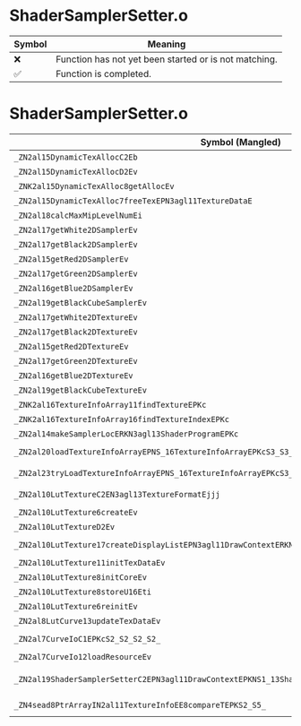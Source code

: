 # ShaderSamplerSetter.o
| Symbol | Meaning 
| ------------- | ------------- 
| :x: | Function has not yet been started or is not matching. 
| :white_check_mark: | Function is completed. 


# ShaderSamplerSetter.o
| Symbol (Mangled) | Symbol (Demangled) | Decompiled? |
| ------------- |  ------------- | ------------- |
| `_ZN2al15DynamicTexAllocC2Eb` | `al::DynamicTexAlloc::DynamicTexAlloc(bool)` | :x: |
| `_ZN2al15DynamicTexAllocD2Ev` | `al::DynamicTexAlloc::~DynamicTexAlloc()` | :x: |
| `_ZNK2al15DynamicTexAlloc8getAllocEv` | `al::DynamicTexAlloc::getAlloc(void)const` | :x: |
| `_ZN2al15DynamicTexAlloc7freeTexEPN3agl11TextureDataE` | `al::DynamicTexAlloc::freeTex(agl::TextureData *)` | :x: |
| `_ZN2al18calcMaxMipLevelNumEi` | `al::calcMaxMipLevelNum(int)` | :x: |
| `_ZN2al17getWhite2DSamplerEv` | `al::getWhite2DSampler(void)` | :x: |
| `_ZN2al17getBlack2DSamplerEv` | `al::getBlack2DSampler(void)` | :x: |
| `_ZN2al15getRed2DSamplerEv` | `al::getRed2DSampler(void)` | :x: |
| `_ZN2al17getGreen2DSamplerEv` | `al::getGreen2DSampler(void)` | :x: |
| `_ZN2al16getBlue2DSamplerEv` | `al::getBlue2DSampler(void)` | :x: |
| `_ZN2al19getBlackCubeSamplerEv` | `al::getBlackCubeSampler(void)` | :x: |
| `_ZN2al17getWhite2DTextureEv` | `al::getWhite2DTexture(void)` | :x: |
| `_ZN2al17getBlack2DTextureEv` | `al::getBlack2DTexture(void)` | :x: |
| `_ZN2al15getRed2DTextureEv` | `al::getRed2DTexture(void)` | :x: |
| `_ZN2al17getGreen2DTextureEv` | `al::getGreen2DTexture(void)` | :x: |
| `_ZN2al16getBlue2DTextureEv` | `al::getBlue2DTexture(void)` | :x: |
| `_ZN2al19getBlackCubeTextureEv` | `al::getBlackCubeTexture(void)` | :x: |
| `_ZNK2al16TextureInfoArray11findTextureEPKc` | `al::TextureInfoArray::findTexture(char const*)const` | :x: |
| `_ZNK2al16TextureInfoArray16findTextureIndexEPKc` | `al::TextureInfoArray::findTextureIndex(char const*)const` | :x: |
| `_ZN2al14makeSamplerLocERKN3agl13ShaderProgramEPKc` | `al::makeSamplerLoc(agl::ShaderProgram const&,char const*)` | :x: |
| `_ZN2al20loadTextureInfoArrayEPNS_16TextureInfoArrayEPKcS3_S3_b` | `al::loadTextureInfoArray(al::TextureInfoArray *,char const*,char const*,char const*,bool)` | :x: |
| `_ZN2al23tryLoadTextureInfoArrayEPNS_16TextureInfoArrayEPKcS3_S3_b` | `al::tryLoadTextureInfoArray(al::TextureInfoArray *,char const*,char const*,char const*,bool)` | :x: |
| `_ZN2al10LutTextureC2EN3agl13TextureFormatEjjj` | `al::LutTexture::LutTexture(agl::TextureFormat,unsigned int,unsigned int,unsigned int)` | :x: |
| `_ZN2al10LutTexture6createEv` | `al::LutTexture::create(void)` | :x: |
| `_ZN2al10LutTextureD2Ev` | `al::LutTexture::~LutTexture()` | :x: |
| `_ZN2al10LutTexture17createDisplayListEPN3agl11DrawContextERKNS1_15SamplerLocationEPN4sead4HeapE` | `al::LutTexture::createDisplayList(agl::DrawContext *,agl::SamplerLocation const&,sead::Heap *)` | :x: |
| `_ZN2al10LutTexture11initTexDataEv` | `al::LutTexture::initTexData(void)` | :x: |
| `_ZN2al10LutTexture8initCoreEv` | `al::LutTexture::initCore(void)` | :x: |
| `_ZN2al10LutTexture8storeU16Eti` | `al::LutTexture::storeU16(unsigned short,int)` | :x: |
| `_ZN2al10LutTexture6reinitEv` | `al::LutTexture::reinit(void)` | :x: |
| `_ZN2al8LutCurve13updateTexDataEv` | `al::LutCurve::updateTexData(void)` | :x: |
| `_ZN2al7CurveIoC1EPKcS2_S2_S2_S2_` | `al::CurveIo::CurveIo(char const*,char const*,char const*,char const*,char const*)` | :x: |
| `_ZN2al7CurveIo12loadResourceEv` | `al::CurveIo::loadResource(void)` | :x: |
| `_ZN2al19ShaderSamplerSetterC2EPN3agl11DrawContextEPKNS1_13ShaderProgramEPKNS1_14TextureSamplerEPKcb` | `al::ShaderSamplerSetter::ShaderSamplerSetter(agl::DrawContext *,agl::ShaderProgram const*,agl::TextureSampler const*,char const*,bool)` | :x: |
| `_ZN4sead8PtrArrayIN2al11TextureInfoEE8compareTEPKS2_S5_` | `sead::PtrArray<al::TextureInfo>::compareT(al::TextureInfo const*,al::TextureInfo const*)` | :x: |
